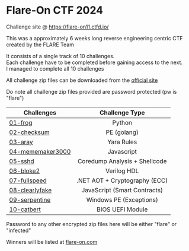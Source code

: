 # Flare-On CTF 2024

Challenge site @ https://flare-on11.ctfd.io/

This was a approximately 6 weeks long reverse engineering centric CTF created by the FLARE Team

It consists of a single track of 10 challenges.  
Each challenge have to be completed before gaining access to the next.  
I managed to complete all 10 challenges

All challenge zip files can be downloaded from the [official site](https://flare-on11.ctfd.io/)

Do note all challenge zip files provided are password protected (pw is "flare")

| Challenges                                     |        Challenge Type         |
| ---------------------------------------------- | :---------------------------: |
| [01-frog](01_frog/readme.md)                   |            Python             |
| [02-checksum](02_checksum/readme.md)           |          PE (golang)          |
| [03-aray](03_aray/readme.md)                   |          Yara Rules           |
| [04-mememaker3000](04_mememaker3000/readme.md) |          Javascript           |
| [05-sshd](05_sshd/readme.md)                   | Coredump Analysis + Shellcode |
| [06-bloke2](06_bloke2/readme.md)               |          Verilog HDL          |
| [07-fullspeed](07_fullspeed/readme.md)         | .NET AOT + Cryptography (ECC) |
| [08-clearlyfake](08_clearlyfake/readme.md)     | JavaScript (Smart Contracts)  |
| [09-serpentine](09_serpentine/readme.md)       |    Windows PE (Exceptions)    |
| [10-catbert](10_catbert/readme.md)             |       BIOS UEFI Module        |

Password to any other encrypted zip files here will be either "flare" or "infected"

Winners will be listed at [flare-on.com](https://flare-on.com/)
